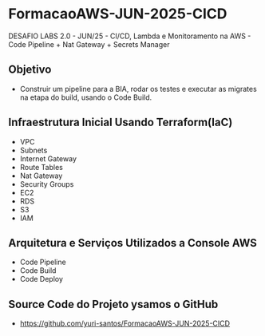 # FormacaoAWS-JUN-2025-CICD
DESAFIO LABS 2.0 - JUN/25 -  CI/CD, Lambda e Monitoramento na AWS - Code Pipeline + Nat Gateway + Secrets Manager

## Objetivo
- Construir um pipeline para a BIA, rodar os testes e executar as migrates na etapa do build, usando o Code Build.

## Infraestrutura Inicial Usando Terraform(IaC)
- VPC
- Subnets
- Internet Gateway
- Route Tables
- Nat Gateway
- Security Groups
- EC2
- RDS
- S3
- IAM

## Arquitetura e Serviços Utilizados a Console AWS
- Code Pipeline
- Code Build
- Code Deploy

## Source Code do Projeto ysamos o GitHub
- https://github.com/yuri-santos/FormacaoAWS-JUN-2025-CICD


